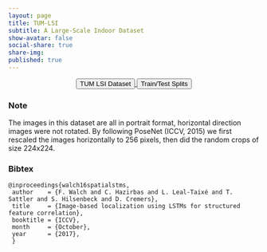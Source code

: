 ```yaml
---
layout: page
title: TUM-LSI
subtitle: A Large-Scale Indoor Dataset
show-avatar: false
social-share: true
share-img:
published: true
---
```


<div style="text-align: center">
<a href="https://github.com/NavVisResearch/NavVis-Indoor-Dataset/" target="_blank">
<button class="button buttonpaper">TUM LSI Dataset</button>
</a>
<a href="http://hazirbas.com/datasets/tum-lsi.zip">
<button class="button buttonpaper">Train/Test Splits</button>
</a>
</div>

### Note
The images in this dataset are all in portrait format, horizontal direction images were not rotated. By following PoseNet (ICCV, 2015) we first rescaled the images horizontally to 256 pixels, then did the random crops of size 224x224.

### Bibtex
```
@inproceedings{walch16spatialstms,
 author    = {F. Walch and C. Hazirbas and L. Leal-Taixé and T. Sattler and S. Hilsenbeck and D. Cremers},
 title     = {Image-based localization using LSTMs for structured feature correlation},
 booktitle = {ICCV},
 month     = {October},
 year      = {2017},
 }
```
